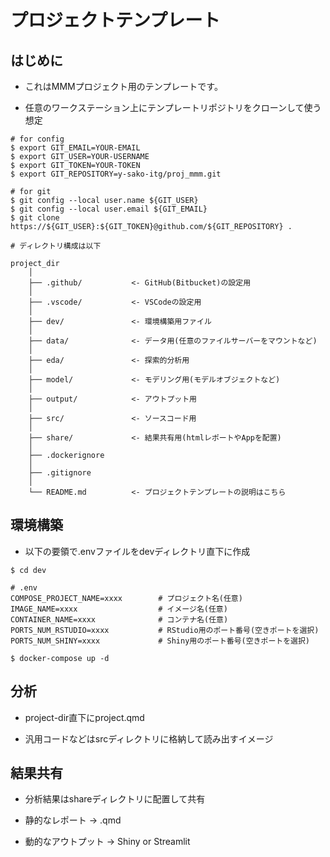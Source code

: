 
# プロジェクトテンプレート

## はじめに

- これはMMMプロジェクト用のテンプレートです。

- 任意のワークステーション上にテンプレートリポジトリをクローンして使う想定

```{bash}
# for config
$ export GIT_EMAIL=YOUR-EMAIL
$ export GIT_USER=YOUR-USERNAME
$ export GIT_TOKEN=YOUR-TOKEN
$ export GIT_REPOSITORY=y-sako-itg/proj_mmm.git

# for git
$ git config --local user.name ${GIT_USER}
$ git config --local user.email ${GIT_EMAIL}
$ git clone https://${GIT_USER}:${GIT_TOKEN}@github.com/${GIT_REPOSITORY} .
```

```{}
# ディレクトリ構成は以下

project_dir
    │
    ├── .github/           <- GitHub(Bitbucket)の設定用
    │
    ├── .vscode/           <- VSCodeの設定用
    │
    ├── dev/               <- 環境構築用ファイル
    │
    ├── data/              <- データ用(任意のファイルサーバーをマウントなど)
    │
    ├── eda/               <- 探索的分析用
    │
    ├── model/             <- モデリング用(モデルオブジェクトなど)
    │
    ├── output/            <- アウトプット用
    │
    ├── src/               <- ソースコード用
    │
    ├── share/             <- 結果共有用(htmlレポートやAppを配置)
    │
    ├── .dockerignore
    │
    ├── .gitignore
    │
    └── README.md          <- プロジェクトテンプレートの説明はこちら
```

## 環境構築

- 以下の要領で.envファイルをdevディレクトリ直下に作成

```{bash}
$ cd dev
```

```{}
# .env
COMPOSE_PROJECT_NAME=xxxx        # プロジェクト名(任意)
IMAGE_NAME=xxxx                  # イメージ名(任意)
CONTAINER_NAME=xxxx              # コンテナ名(任意)
PORTS_NUM_RSTUDIO=xxxx           # RStudio用のポート番号(空きポートを選択)
PORTS_NUM_SHINY=xxxx             # Shiny用のポート番号(空きポートを選択)
```

```{bash}
$ docker-compose up -d
```

## 分析

- project-dir直下にproject.qmd

- 汎用コードなどはsrcディレクトリに格納して読み出すイメージ

## 結果共有

- 分析結果はshareディレクトリに配置して共有

- 静的なレポート → .qmd

- 動的なアウトプット → Shiny or Streamlit

